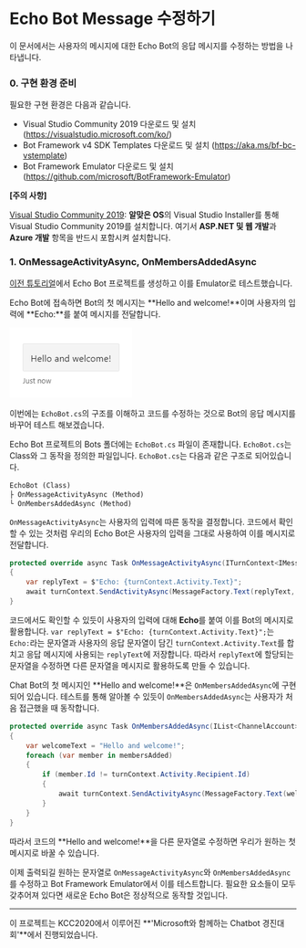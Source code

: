 # Echo Bot Message 수정하기

이 문서에서는 사용자의 메시지에 대한 Echo Bot의 응답 메시지를  수정하는 방법을 나타냅니다.



### 0. 구현 환경 준비

필요한 구현 환경은 다음과 같습니다.

- Visual Studio Community 2019 다운로드 및 설치 (https://visualstudio.microsoft.com/ko/)
- Bot Framework v4 SDK Templates  다운로드 및 설치 (https://aka.ms/bf-bc-vstemplate)
- Bot Framework Emulator 다운로드 및 설치 (https://github.com/microsoft/BotFramework-Emulator)

**[주의 사항]**

<u>Visual Studio Community 2019</u>: **알맞은 OS**의 Visual Studio Installer를 통해  Visual Studio Community 2019를 설치합니다. 여기서 **ASP.NET 및 웹 개발**과 **Azure 개발** 항목을 반드시 포함시켜 설치합니다.



### 1. OnMessageActivityAsync, OnMembersAddedAsync

[이전 튜토리얼](https://github.com/BullsAndCowsBot/chatbot/blob/master/tutorial/0_echobot.md)에서 Echo Bot 프로젝트를 생성하고 이를 Emulator로 테스트했습니다.

Echo Bot에 접속하면 Bot의 첫 메시지는 **Hello and welcome!**이며 사용자의 입력에 **Echo:**를 붙여 메시지를 전달합니다.

![입장](..\imgs\welcome.png)

이번에는 `EchoBot.cs`의 구조를 이해하고 코드를 수정하는 것으로 Bot의 응답 메시지를 바꾸어 테스트 해보겠습니다.

Echo Bot 프로젝트의 Bots 폴더에는 `EchoBot.cs` 파일이 존재합니다. `EchoBot.cs`는 Class와 그 동작을 정의한 파일입니다. `EchoBot.cs`는 다음과 같은 구조로 되어있습니다.

```
EchoBot (Class)
├ OnMessageActivityAsync (Method)
└ OnMembersAddedAsync (Method)
```



`OnMessageActivityAsync`는 사용자의 입력에 따른 동작을 결정합니다. 코드에서 확인할 수 있는 것처럼 우리의 Echo Bot은 사용자의 입력을 그대로 사용하여 이를 메시지로 전달합니다.

```c#
protected override async Task OnMessageActivityAsync(ITurnContext<IMessageActivity> turnContext, CancellationToken cancellationToken)
{
	var replyText = $"Echo: {turnContext.Activity.Text}";
	await turnContext.SendActivityAsync(MessageFactory.Text(replyText, replyText), cancellationToken);
}
```

코드에서도 확인할 수 있듯이 사용자의 입력에 대해 **Echo**를 붙여 이를 Bot의 메시지로 활용합니다. `var replyText = $"Echo: {turnContext.Activity.Text}";`는 `Echo:`라는 문자열과 사용자의 응답 문자열이 담긴 `turnContext.Activity.Text`를 합치고 응답 메시지에 사용되는 `replyText`에 저장합니다. 따라서 `replyText`에 할당되는 문자열을 수정하면 다른 문자열을 메시지로 활용하도록 만들 수 있습니다.



Chat Bot의 첫 메시지인 **Hello and welcome!**은 `OnMembersAddedAsync`에 구현되어 있습니다. 테스트를 통해 알아볼 수 있듯이 `OnMembersAddedAsync`는 사용자가 처음 접근했을 때 동작합니다. 

```c#
protected override async Task OnMembersAddedAsync(IList<ChannelAccount> membersAdded, ITurnContext<IConversationUpdateActivity> turnContext, CancellationToken cancellationToken)
{
	var welcomeText = "Hello and welcome!";
	foreach (var member in membersAdded)
	{
		if (member.Id != turnContext.Activity.Recipient.Id)
		{
			await turnContext.SendActivityAsync(MessageFactory.Text(welcomeText, welcomeText), cancellationToken);
		}
	}
}
```

따라서 코드의 **Hello and welcome!**을 다른 문자열로 수정하면 우리가 원하는 첫 메시지로 바꿀 수 있습니다.



이제  출력되길 원하는 문자열로 `OnMessageActivityAsync`와 `OnMembersAddedAsync`를 수정하고 Bot Framework Emulator에서 이를 테스트합니다. 필요한 요소들이 모두 갖추어져 있다면 새로운 Echo Bot은 정상적으로 동작할 것입니다.

------

이 프로젝트는 KCC2020에서 이루어진 **'Microsoft와 함께하는 Chatbot 경진대회'**에서 진행되었습니다.



